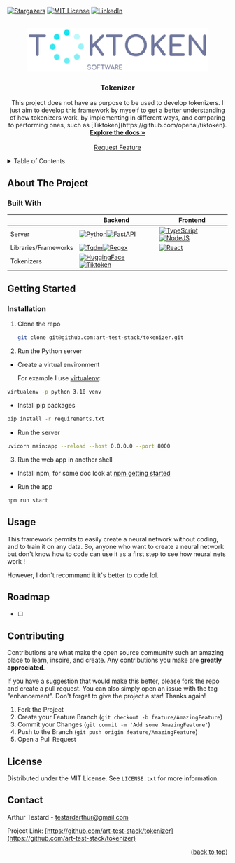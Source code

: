 <!-- Template source: See: https://github.com/othneildrew/Best-README-Template -->
<a id="readme-top"></a>

[![Stargazers][stars-shield]][stars-url]
[![MIT License][license-shield]][license-url]
[![LinkedIn][linkedin-shield]](https://www.linkedin.com/in/arthur-testard/)


<!-- PROJECT LOGO -->
<br />
<div align="center">
  <a href="https://github.com/art-test-stack/tokenizer">
    <img src="rsc/logo.jpg" alt="Logo" height="100">
  </a>

<h3 align="center">Tokenizer</h3>

  <p align="center">
    This project does not have as purpose to be used to develop tokenizers. I just aim to develop this framework by myself to get a better understanding of how tokenizers work, by implementing in different ways, and comparing to performing ones, such as [Tiktoken](https://github.com/openai/tiktoken).
    <br />
    <a href="https://github.com/art-test-stack/tokenizer"><strong>Explore the docs »</strong></a>
    <br />
    <br />
    <a href="https://github.com/art-test-stack/tokenizer/issues/new?labels=enhancement&template=feature-request---.md">Request Feature</a>
  </p>
</div>



<!-- TABLE OF CONTENTS -->
<details>
  <summary>Table of Contents</summary>
  <ol>
    <li>
      <a href="#about-the-project">About The Project</a>
      <ul>
        <!-- <li><a href="#the-implementation">The implementation</a></li> -->
        <li><a href="#built-with">Built With</a></li>
      </ul>
    </li>
    <li>
      <a href="#getting-started">Getting Started</a>
      <ul>
        <li><a href="#installation">Installation</a></li>
        <!-- <li><a href="#create-a-dataset">Create a dataset</a></li>
        <li><a href="#create-a-model">Create a model</a></li>
        <li><a href="#train-the-model">Train the model</a></li> -->
      </ul>
    </li>
    <li><a href="#usage">Usage</a></li>
    <li><a href="#roadmap">Roadmap</a></li>
    <li><a href="#contributing">Contributing</a></li>
    <li><a href="#license">License</a></li>
    <li><a href="#contact">Contact</a></li>
  </ol>
</details>



<!-- ABOUT THE PROJECT -->
## About The Project

<!-- ### The implementation-->

### Built With

||Backend|Frontend|
|-|-|-|
|Server|[![Python][Python]][Python-url][![FastAPI][FastAPI]][FastAPI-url]|[![TypeScript][TypeScript]][TypeScript-url][![NodeJS][NodeJS]][NodeJS-url]
|Libraries/Frameworks|[![Tqdm][Tqdm]][Tqdm-url][![Regex][Regex]][Regex-url]|[![React][React]][React-url]|
|Tokenizers|[![HuggingFace][HuggingFace]][HuggingFace-url][![Tiktoken][Tiktoken]][Tiktoken-url]|



<!-- GETTING STARTED -->
## Getting Started

### Installation

1. Clone the repo
   ```sh
   git clone git@github.com:art-test-stack/tokenizer.git
   ```
2. Run the Python server

  - Create a virtual environment
    
    For example I use [virtualenv](https://virtualenv.pypa.io/en/latest/):
   ```sh
   virtualenv -p python 3.10 venv
   ```
  
  - Install pip packages
   ```sh
   pip install -r requirements.txt
   ```
  
  - Run the server
  <!-- ```sh
  python main.py
  ``` -->
  ```sh
  uvicorn main:app --reload --host 0.0.0.0 --port 8000
  ```
3. Run the web app in another shell

  - Install npm, for some doc look at [npm getting started](https://docs.npmjs.com/)

  - Run the app
  ```sh
  npm run start
  ```


## Usage

This framework permits to easily create a neural network without coding, and to train it on any data. So, anyone who want to create a neural network but don't know how to code can use it as a first step to see how neural nets work !

However, I don't recommand it it's better to code lol.



<!-- ROADMAP -->
## Roadmap

- [ ] 

<!-- See the [open issues](https://github.com/art-test-stack/tokenizer/issues) for a full list of proposed features (and known issues). -->

<!-- <p align="right">(<a href="#readme-top">back to top</a>)</p> -->

<!-- CONTRIBUTING -->
## Contributing

Contributions are what make the open source community such an amazing place to learn, inspire, and create. Any contributions you make are **greatly appreciated**.

If you have a suggestion that would make this better, please fork the repo and create a pull request. You can also simply open an issue with the tag "enhancement".
Don't forget to give the project a star! Thanks again!

1. Fork the Project
2. Create your Feature Branch (`git checkout -b feature/AmazingFeature`)
3. Commit your Changes (`git commit -m 'Add some AmazingFeature'`)
4. Push to the Branch (`git push origin feature/AmazingFeature`)
5. Open a Pull Request

<!-- <p align="right">(<a href="#readme-top">back to top</a>)</p> -->

<!-- LICENSE -->
## License

Distributed under the MIT License. See `LICENSE.txt` for more information.

<!-- <p align="right">(<a href="#readme-top">back to top</a>)</p> -->



<!-- CONTACT -->
## Contact

Arthur Testard - testardarthur@gmail.com

Project Link: [https://github.com/art-test-stack/tokenizer](https://github.com/art-test-stack/tokenizer)

<p align="right">(<a href="#readme-top">back to top</a>)</p>



<!-- MARKDOWN LINKS & IMAGES -->
[contributors-shield]: https://img.shields.io/github/contributors/art-test-stack/tokenizer.svg?style=for-the-badge
[contributors-url]: https://github.com/art-test-stack/tokenizer/graphs/contributors
[forks-shield]: https://img.shields.io/github/forks/art-test-stack/tokenizer.svg?style=for-the-badge
[forks-url]: https://github.com/art-test-stack/tokenizer/network/members
[stars-shield]: https://img.shields.io/github/stars/art-test-stack/tokenizer.svg?style=for-the-badge
[stars-url]: https://github.com/art-test-stack/tokenizer/stargazers
[issues-shield]: https://img.shields.io/github/issues/art-test-stack/tokenizer.svg?style=for-the-badge
[issues-url]: https://github.com/art-test-stack/tokenizer/issues
[license-shield]: https://img.shields.io/github/license/art-test-stack/tokenizer.svg?style=for-the-badge
[license-url]: https://github.com/art-test-stack/tokenizer/blob/master/LICENSE.txt
[linkedin-shield]: https://img.shields.io/badge/-LinkedIn-black.svg?style=for-the-badge&logo=linkedin&colorB=555
[linkedin-url]: https://linkedin.com/in/arthur-testard
[product-screenshot]: images/screenshot.png
[Python]: https://img.shields.io/badge/python-3670A0?style=for-the-badge&logo=python&logoColor=ffdd54
[Python-url]: https://www.python.org/
[TypeScript]: https://img.shields.io/badge/TypeScript-3178C6?style=for-the-badge&logo=typescript&logoColor=white
[TypeScript-url]: https://www.typescriptlang.org/
[NodeJS]: https://img.shields.io/badge/Node.js-339933?style=for-the-badge&logo=node.js&logoColor=white
[NodeJS-url]: https://nodejs.org/en
[FastAPI]: https://img.shields.io/badge/fastapi-%23013243.svg?style=for-the-badge&logo=fastapi&logoColor=white
[FastAPI-url]: https://fastapi.tiangolo.com/
[HuggingFace]: https://img.shields.io/badge/%F0%9F%A4%97%20Hugging%20Face-white?style=for-the-badge
[HuggingFace-url]: https://huggingface.co/docs
[Tiktoken]: https://img.shields.io/badge/tiktoken-20232A?style=for-the-badge&logo=tiktoken&logoColor=61DAFB
[Tiktoken-url]: https://github.com/openai/tiktoken
[React]: https://shields.io/badge/react-black?logo=react&style=for-the-badge
[React-url]: https://react.dev/
[Tqdm]: https://img.shields.io/badge/tqdm-35495E?style=for-the-badge
[Tqdm-url]: https://tqdm.github.io/
[Regex]: https://img.shields.io/badge/regex-35495E?style=for-the-badge
[Regex-url]: https://github.com/mrabarnett/mrab-regex